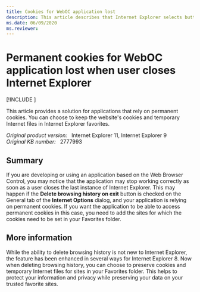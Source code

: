 ```yaml
---
title: Cookies for WebOC application lost
description: This article describes that Internet Explorer selects button of Delete browsing history on exit, then the application's cookies will not be retained.
ms.date: 06/09/2020
ms.reviewer: 
---
```

# Permanent cookies for WebOC application lost when user closes Internet Explorer

[!INCLUDE [](../../../includes/browsers-important.md)]

This article provides a solution for applications that rely on permanent cookies. You can choose to keep the website's cookies and temporary Internet files in Internet Explorer favorites.

_Original product version:_ &nbsp; Internet Explorer 11, Internet Explorer 9  
_Original KB number:_ &nbsp; 2777993

## Summary

If you are developing or using an application based on the Web Browser Control, you may notice that the application may stop working correctly as soon as a user closes the last instance of Internet Explorer. This may happen if the **Delete browsing history on exit** button is checked on the General tab of the **Internet Options** dialog, and your application is relying on permanent cookies. If you want the application to be able to access permanent cookies in this case, you need to add the sites for which the cookies need to be set in your Favorites folder.

## More information

While the ability to delete browsing history is not new to Internet Explorer, the feature has been enhanced in several ways for Internet Explorer 8. Now when deleting browsing history, you can choose to preserve cookies and temporary Internet files for sites in your Favorites folder. This helps to protect your information and privacy while preserving your data on your trusted favorite sites.
